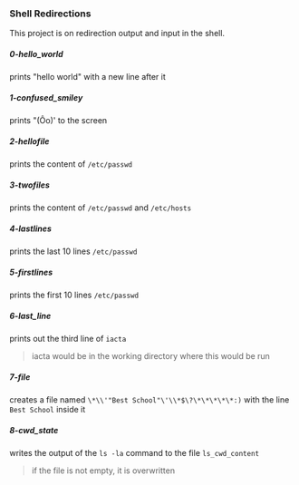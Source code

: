 ### Shell Redirections
This project is on redirection output and input in the shell.

##### 0-hello_world
prints "hello world" with a new line after it

##### 1-confused_smiley
prints "(Ôo)' to the screen

##### 2-hellofile
prints the content of `/etc/passwd`

##### 3-twofiles
prints the content of `/etc/passwd` and `/etc/hosts`

##### 4-lastlines
prints the last 10 lines `/etc/passwd`

##### 5-firstlines
prints the first 10 lines `/etc/passwd`

##### 6-last_line
prints out the third line of `iacta`
> iacta would be in the working directory where this would be run

##### 7-file
creates a file named `\*\\'"Best School"\'\\*$\?\*\*\*\*\*:)` with the line `Best School` inside it

##### 8-cwd_state
writes the output of the `ls -la` command to the file `ls_cwd_content`
> if the file is not empty, it is overwritten